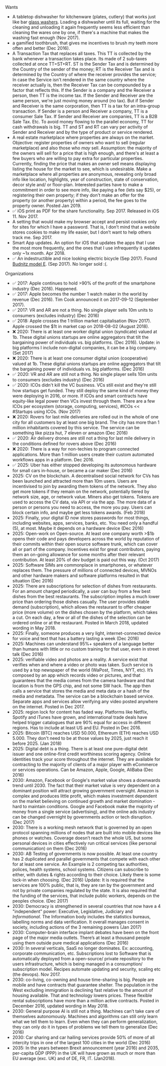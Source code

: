 Wants

* A tabletop dishwasher for kitchenware (plates, cutlery) that works just like bar [glass washers](https://www.spulboyusa.com). Loading a dishwasher until its full, waiting for the cleaning and unloading it again frequently seems less efficient than cleaning the wares one by one, if there's a machine that makes the washing fast enough (Nov 2017). 
* a gamified toothbrush, that gives me incentives to brush my teeth more often and better (Dec 2016).
* A Transaction Tax that replaces all taxes. This TT is collected by the bank whenever a transaction takes place. Its made of 2 sub-taxes collected at once TT=ST+RT. ST is the Sender Tax and is determined by the Country of the sender of the money; RT is the Receiver Tax and is determined by the Country of where the receiver provides the service; In case the Service isn't rendered in the same country where the receiver actually is, then the Receiver Tax can be compounded by a factor that reflects this. If the Sender is a company and the Receiver a person, then TT is the income tax. If the Sender and Receiver are the same person, we're just moving money around (no tax). But if Sender and Receiver is the same corporation, then TT is a tax for an intra-group transaction. If Sender is a person and Receiver a company, TT is a consumer Sale Tax. If Sender and Receiver are companies, TT is a B2B Sale Tax. Etc. To avoid money flowing to the parallel economy, TT for cash withdrawals is big. TT and ST and RT can vary per activity of Sender and Receiver and by the type of product or service rendered.
* A real estate marketplace where properties are always on the market. Objective: register properties of owners who want to sell (regular marketplace) and also those who *may* sell. Assumption: the majority of the owners will sell for a price that is high enough, and there's at least a few buyers who are willing to pay extra for particular properties. Currently, finding the price that makes an owner sell means displaying listing the house for the market to see, which is undesirable. Make a marketplace where all properties are anonymous, revealing only broad info like location, highlights, year of construction, state of conservation, decor style and/ or floor-plan. Interested parties have to make a commitment in order to see more info, like paying a fee (lets say $25), or registering their own property; if they don't make an offer for the property (or another property) within a period, the fee goes to the property owner. Posted Jan 2019.
* ✅ iOS print as PDF for the share functionality. Sep 2017. Released in iOS 11. Nov 2017.
* A setting that would make my browser accept and persist cookies only for sites for which I have a password. That is, I don’t mind that a website stores cookies to make my life easier, but I don’t want to help others track me. Sep 2017.
* Smart App updates. An option for iOS that updates the apps that I use the most more frequently, and the ones that I use infrequently it updates only ~1x month. Apr 2018.
* ✅ An indestructible and nice looking electric bicycle (Sep 2017). Found [Budnitz model E](http://budnitzbicycles.com/). (Sep 2017). No longer sold :(.

Organizations 

* ✅ 2017: Apple continues to hold >90% of the profit of the smartphone industry (Dec 2016). Happened.
* ✅ 2017: Apple becomes the number 1 watch maker in the world by revenue (Dec 2016). Tim Cook announced it on 2017-09-12 (September 2017).
* ✅ 2017: VR and AR are not a thing. No single player sells 10m units to consumers (excludes industry) (Dec 2016)
* ✅ 2018: Apple crosses the 1 trillion market capitalisation (Nov 2017). Apple crossed the $1t in market cap on 2018-08-02 (August 2018).
* ❌ 2020: There is at least one worker digital union (syndicate) valued at 1b. These digital unions startups are online aggregators that tilt the bargaining power of individuals vs. big platforms. (Dec 2016). Update: in big platforms I include non-digital companies, it can be a big company. (Set 2017)
* ❌ 2020: There is at least one consumer digital union (cooperative) valued at 1b. These digital unions startups are online aggregators that tilt the bargaining power of individuals vs. big platforms. (Dec 2016)
* ✅ 2020: VR and AR are still not a thing. No single player sells 10m units to consumers (excludes industry) (Dec 2016)
* ✅ 2020: ICOs didn't kill the VC business. VCs still exist and they're still how startups get funded. They still deploy the same kind of money they were deploying in 2016, or more. If ICOs and smart contracts have equity-like legal power then VCs invest through them. There are a few ICOs per ecosystem (storage, computing, services), #ICOs << #Startups using ICOs. (Nov 2017)
* ❌ 2020: Rovers for last mile deliveries are rolled out in the whole of one city for all customers by at least one big brand. The city has more than 1 million inhabitants covered by this service. The service can be something like pizza hut, 7 eleven or amazon (Dec 2016)
* ✅ 2020: Air delivery drones are still not a thing for last mile delivery in the conditions defined for rovers above (Dec 2016)
* ❌ 2020: There is a way for non-techies to program connected applications. More than 1 million users create their custom automated workflows apps in a platform. Dec 2016.
* ✅ 2025: Uber has either stopped developing its autonomous hardware for small cars in-house, or became a car maker (Dec 2016)
* 2025: CV on the blockchain. A decentralised social network for CVs has been launched and attracted more than 10m users. Users are incentivised to join by awarding them tokens of the network. They also get more tokens if they remain on the network, potentially tiered by network size, age, or network value. Miners also get tokens. Tokens are used to access the CV data, via API or via the app. The more data of a person or persons you need to access, the more you pay. Users can block certain info, and maybe get less tokens awards. (Feb 2018)
* 2025: Finally, your digital ID now stores passwords for most things, including websites, apps, services, banks, etc. You need only a handful (5), at most. Maybe it depends on a hardware device (Dec 2016)
* 2025: Open-work on Open-source. At least one company worth >$1b opens their code and pays developers across the world by reputation of their commits within their open source software trunk, which can cover all or part of the company. Incentives exist for great contributors, paying them an on-going allowance for some months after their relevant contribution. At least 20% of dev budget is paid out this way. (Oct 2017)
* 2025: Software SIMs are commonplace in smartphones, or whatever replaces them. The pressure of millions of connected devices, MVNOs and other hardware makers and software platforms resulted in that situation (Dec 2016)
* 2025: There are subscriptions for selection of dishes from restaurants. For an amount charged periodically, a user can buy from a few best dishes from the best restaurants. The subscription implies a much lower price than ordering those dishes casually. The user provides stable demand (subscription), which allows the restaurant to offer cheaper price (more volume) on the dishes chosen by the platform, which takes a cut. On each day, a few or all of the dishes of the selection can be ordered online or at the restaurant. Posted in March 2018, updated wording in May 2018.
* 2025: Finally, someone produces a very light, internet-connected device for voice and text that has a battery lasting a week (Dec 2016)
* 2025: Machines can understand 95%+ speakers of a language better than humans with little or no custom training for that user, even in street talk (Dec 2016)
* 2025: verifiable video and photos are a reality. A service exist that verifies when and where a video or photo was taken. Such service is used by a top newspaper of the world (WaPost, Times, NYT, etc). It’s composed by an app which records video or pictures, and that guarantees that the media comes from the camera hardware and that location is from the GPS chip, and not some SW hack. The app then calls a service that stores the media and meta data or a hash of the media and metadata. The service can be a blockchain based service. Separate apps and services allow verifying any video posted anywhere on the internet. Posted in Dec 2017.
* 2025: region lock for content has faded way. Platforms like Netflix, Spotify and iTunes have grown, and international trade deals have helped trigger catalogues that are 90% equal for access in different regions. Has to include at least US and EU. Posted in Dec 2016.
* 2025: Bitcoin (BTC) reaches USD 50.000, Ethereum (ETH) reaches USD 5.000. They don't need to be at those values by 2025, just reach it before 2025. (Jan 2018)
* 2025: Digital debt is a thing. There is at least one pure-digital debt issuer and one online-first credit worthiness scoring agency. Online identities track your score throughout the internet. They are available for contracting to the majority of clients of a major player with eCommerce or services operations. Can be Amazon, Apple, Google, AliBaba (Dec 2016)
* 2030: Amazon, Facebook or Google's market value shows a downwards trend until 2030. The fact that their market value is very dependent on a dominant position will attract growing government oversight. Amazon is complex and produces little profit, which makes investment dependent on the market believing on continued growth and market domination - hard to maintain conditions. Google and Facebook make the majority of money from a single service (advertising), and the online ads industry can be changed overnight by governments action or tech disruption. (Dec 2017)
* 2030: There is a working mesh network that is governed by an open protocol spanning millions of nodes that are built into mobile devices like phones or watches. Coverage doesn’t reach the whole US, but some personal devices in cities effectively run critical services (like personal communication) on them (Dec 2016)
* 2030: AB Testing of governments is now possible. At least one country has 2 duplicated and parallel governments that compete with each other for at least one service. An Example is 2 competing tax authorities, polices, health systems, school systems. Citizens can subscribe to either, with duties & rights according to their choice. Likely there is some lock-in when choosing. (Dec 2016) Update: It is required that the services are 100% public, that is, they are ran by the government and not by private companies regulated by the state. It is also required that the funding of the services, that include public workers, depends on the peoples choice. (Dec 2017)
* 2030: Democracy is strengthened in several countries that now have a 4 "independent" power: Executive, Legislative, Judiciary and *Informational*. The Information body includes the statistics bureaus, labelling norms and data verification. It overall manages consent in society, including actions of the 3 remaining powers (Jan 2017)
* 2030: Computer-brain interface implant debates have been on the front page of the major media outlets. There’s at least a thousand people using them outside pure medical applications (Dec 2016)
* 2030: In several verticals, SaaS no longer dominates. Ex: accounting, corporate communication, etc. Subscriptions lost to Software that is automatically deployed from a open-source/ private repository to the users infrastructure, which is being managed in a consumption/ subscription model. Recipes automate updating and security, scaling etc (the devops). Nov 2017.
* 2030: co-living, co-owning and house time-sharing is big. People are mobile and have contracts that guarantee shelter. The population in the West excluding immigration is declining fast relative to the amount of housing available. That and technology lowers prices. These flexible rental subscriptions have more than a million active contracts. Posted in December 2016, updated wording in May 2018.
* 2030: General purpose AI is still not a thing. Machines can’t take care of themselves autonomously. Machines and algorithms can still only learn what we tell them to learn. Even when they can perform generalization, they can only do it in types of problems we tell them to generalize (Dec 2016)
* 2030: Car sharing and car hailing services provide 50% of more of all intercity trips in one of the largest 100 cities in the world (Dec 2016)
* 2035: In the years between Brexit announcement (year 2016) and 2035, per-capita GDP (PPP) in the UK will have grown as much or more than EU average (exc. UK) and of DE, FR, IT. (Jan2018).


